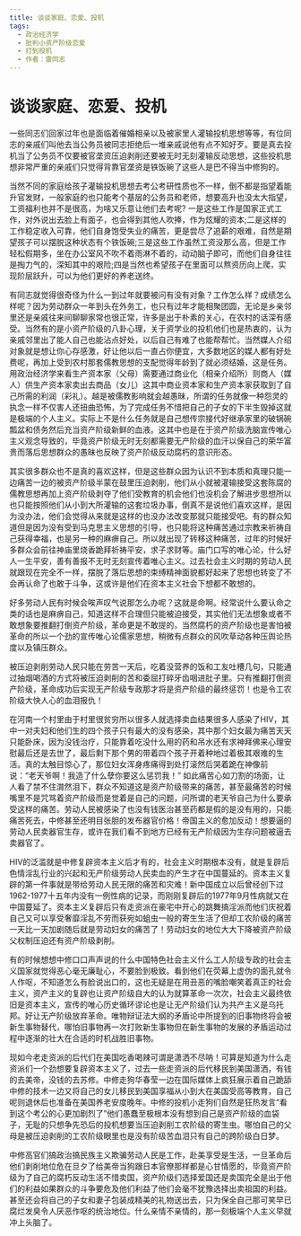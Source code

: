 ```yaml
---
title: 谈谈家庭、恋爱、投机
tags:
  - 政治经济学
  - 批判小资产阶级恋爱
  - 打到投机
  - 作者：雷同志
---
```


# 谈谈家庭、恋爱、投机

一些同志们回家过年也是面临着催婚相亲以及被家里人灌输投机思想等等，有位同志的亲戚们叫他去当公务员被同志拒绝后一堆亲戚说他有点不知好歹。要是真去投机当了公务员不仅要被官垄资压迫剥削还要被无时无刻灌输反动思想，这些投机思想非常严重的亲戚们只觉得背靠官垄资是铁饭碗了这些人是巴不得当中修狗的。


当然不同的家庭给孩子灌输投机思想去考公考研性质也不一样，倒不都是指望着能升官发财，一般家庭的也只能考个基层的公务员和老师，想要高升也没太大指望，工资福利也并不是很高，为啥又乐意让他们去考呢?
一是这些工作是国家正式工作，对外说出去脸上有面子，也会得到其他人吹捧，作为炫耀的资本;二是这样的工作稳定收入可靠，他们自身饱受失业的痛苦，更是尝尽了追薪的艰难，自然是期望孩子可以摆脱这种状态有个铁饭碗;三是这些工作虽然工资没那么高，但是工作轻松假期多，坐在办公室风不吹不着雨淋不着的，动动脑子即可，而他们自身往往是掏力气的，深知其中的艰险;四是当然也希望孩子在里面可以熬资历向上爬，实现阶层跃升，可以为他们更好的养老送终。


有同志就觉得很奇怪为什么一到过年就要被问有没有对象？工作怎么样？成绩怎么样呢？因为劳动群众一年到头在外务工，也只有过年才能相聚团圆，无论是乡亲邻里还是亲戚往来间聊聊家常也很正常，许多是出于朴素的关心，在农村的话深有感受。当然有的是小资产阶级的八卦心理，关于资学业的投机他们也是热衷的，认为亲戚邻里出了能人自己也能沾点好处，以后自己有难了也能帮帮忙。当然媒人介绍对象就是想让你心存感激，好让他以后一直占你便宜，大多数地区的媒人都有好处费呢，再加上受到农村那套儒教思想的支配觉得年龄到了就必须结婚，这是任务。用政治经济学来看生产资本家（父母）需要通过商业化（相亲介绍所）则商人（媒人）供生产资本家卖出去商品（女儿）这其中商业资本家和生产资本家获取到了自己所需的利润（彩礼）。越是被儒教影响就会越愚昧，所谓的任务就像一种怨灵的执念一样不仅害人还扭曲恐怖，为了完成任务不惜把自己的子女的下半生毁掉这就是极端的个人主义。实际上不是什么任务就是自己想传宗接代好继承家里的破锅碗瓢盆和债务然后充当资产阶级新鲜的血液。这其中也是在于资产阶级洗脑宣传唯心主义观念导致的，毕竟资产阶级无时无刻都需要无产阶级的血汗以保自己的荣华富贵而落后思想群众的愚昧也反映了资产阶级反动腐朽的意识形态。


其实很多群众也不是真的喜欢这样，但是这些群众因为认识不到本质和真理只能一边痛苦一边的被资产阶级半蒙在鼓里压迫剥削，他们从小就被灌输接受这套陈腐的儒教思想再加上资产阶级剥夺了他们受教育的机会他们也没机会了解进步思想所以也只能按照他们从小到大所灌输的这套垃圾办事，倒真不是说他们喜欢这样，是因为没办法，他们会觉得从来就是这样的也没办法改变那就只能接受吧。有的群众知道但是因为没有受到马克思主义思想的引导，也只能将这种痛苦通过宗教来祈祷自己获得幸福，也是另一种的麻痹自己。所以就出现了转移这种痛苦，过年的时候好多群众会前往神庙里烧香跪拜祈祷平安，求子求财等。庙门口写的唯心论，什么好人一生平安，善有善报不无时无刻宣传着唯心主义。过去社会主义时期的劳动人民就跟现在完全不一样，摆脱了落后思想的束缚精神面貌都好起来了思想也转变了不会再认命了也敢于斗争，这或许是他们在资本主义社会下想都不敢想的。


好多劳动人民有时候会唉声叹气说那怎么办呢？这就是命啊。经常说什么要认命之类的话也是麻痹自己，知道这样不合理但只能被迫接受，其实他们无法想象或者不敢想象要推翻打倒资产阶级，革命更是不敢提的，当然腐朽的资产阶级也是害怕被革命的所以一个劲的宣传唯心论儒家思想，稍微有点群众的风吹草动各种压舆论热度以及镇压群众。


被压迫剥削劳动人民只能在劳苦一天后，吃着没营养的饭和工友吐槽几句，只能通过抽烟喝酒的方式将被压迫剥削的苦和委屈打碎牙齿咽进肚子里。只有推翻打倒资产阶级，革命成功后实现无产阶级专政那才将是资产阶级的最终惩罚！也是令工农阶级大快人心的血泪报仇！


在河南一个村里由于村里很贫穷所以很多人就选择卖血结果很多人感染了HIV，其中一对夫妇和他们生的四个孩子只有最大的没有感染，其中那个妇女最为痛苦天天只能卧床，因为没钱治疗，只能靠着吃没什么用的药和吊水还有求神拜佛来心理安慰最后还是去世了，最后剩下那个男的带着四个孩子开着种地过着极其艰难的生活。真的太触目惊心了，那位妇女浑身疼痛得到处打滚然后哭着跪在神像前说：“老天爷啊！我造了什么孽你要这么惩罚我！” 如此痛苦心如刀割的场面，让人看了禁不住潸然泪下，群众不知道这是资产阶级带来的痛苦，甚至最痛苦的时候嘴里不是咒骂着资产阶级而是觉着是自己的问题，问所谓的老天爷自己为什么要承受这样的痛苦。劳动人民被感染了也没有钱医治甚至药都是假的是没有用的，只能痛苦死去，中修甚至还明目张胆的发布器官价格！帝国主义的愈加反动！想要逼的劳动人民卖器官生存，或许在我们看不到地方已经有无产阶级因为生存问题被逼去卖器官了。


HIV的泛滥就是中修复辟资本主义后才有的，社会主义时期根本没有，就是复辟后色情淫乱行业的兴起和无产阶级劳动人民卖血的产生才在中国蔓延的。资本主义复辟的第一件事就是带给劳动人民无限的痛苦和灾难！新中国成立以后曾经创下过1962-1977十五年内没有一例性病的记录，而刚刚复辟后的1977年9月性病就又在中国蔓延了。资本主义复辟后只有走资派在豪宅中开心的跳舞搞淫派而他们庆祝着自己又可以享受奢靡淫乱不劳而获宛如蛆虫一般的寄生生活了但却工农阶级的痛苦一天比一天加剧随后就是劳动妇女的痛苦了！劳动妇女的地位大大下降被资产阶级父权制压迫还有资产阶级剥削。


有的时候想想中修口口声声说的什么中国特色社会主义什么工人阶级专政的社会主义国家就觉得恶心毫无廉耻心，不要脸到极致。看到他们在荧幕上虚伪的面孔就令人作呕，不知道怎么有脸说出口的，这也无疑是在用丑恶的嘴脸嘲笑着真正的社会主义，资产主义的复辟也让资产阶级自大的认为就算革命一次次，社会主义最终依旧是资本主义，宣传的唯心历史循环谬论也是让无产阶级们认为共产主义是乌托邦。好让无产阶级放弃革命。唯物辩证法大纲的矛盾论中所提到的旧事物终将会被新生事物替代，哪怕旧事物再一次打败新生事物但在新生事物的发展的矛盾运动过程中逐渐的壮大在合适的时机战胜旧事物。


现如今老走资派的后代们在美国吃香喝辣可谓是潇洒不尽呐！可算是知道为什么走资派们一个劲想要复辟资本主义了，过去一些走资派的后代移民到美国潇洒，有钱的去美帝，没钱的去苏修。中修走狗华春莹一边在国际媒体上疯狂展示着自己跪舔中修的技术一边又将自己的女儿移民到美国享福从小到大在美国受高等教育，自己呢则退休后也准备在美国养老安度晚年。中修的投机小走狗们自然是狂热发言“看到这个考公的心更加剧烈了”他们愚蠢至极根本没有想到自己是资产阶级的血袋子，无耻的只想争先恐后的投机想要当压迫剥削工农阶级的寄生虫。哪怕自己的父母是被压迫剥削的工农阶级眼里也是没有阶级苦血泪只有自己的跨阶级白日梦。


中修高官们搞政治搞民族主义欺骗劳动人民是工作，赴美享受是生活，一旦革命后他们剥削地位危在旦夕了给美帝当狗跟日本官僚那样都是心甘情愿的，毕竟资产阶级为了自己的腐朽反动生活不惜卖国，资产阶级们选择爱国还是卖国完全是出于他们的利益如果群众的斗争要危及他们利益了他们会毫不犹豫选择出卖祖国的利益。甚至还会将自己的子女和妻子包装成精美的礼物送出去，只为保全自己那可笑早已腐烂发臭令人厌恶作呕的统治地位。什么亲情不亲情的，那一刻极端个人主义早就冲上头脑了。


